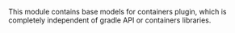 This module contains base models for containers plugin,
which is completely independent of gradle API or containers libraries.
